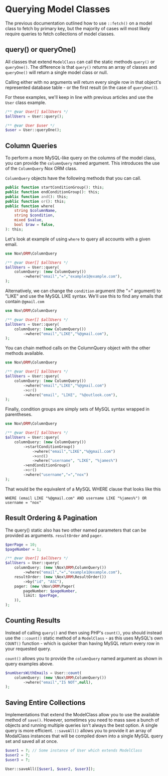 # Querying Model Classes
The previous documentation outlined how to use <code>::fetch()</code> on a model class to fetch by primary key, but the majority of cases will most likely require queries to fetch collections of model classes.

## query() or queryOne()
All classes that extend `ModelClass` can call the static methods `query()` or `queryOne()`. The difference is that `query()` returns an array of classes and `queryOne()` will return a single model class or null.

Calling either with no arguments will return every single row in that object's represented database table - or the first result (in the case of `queryOne()`).

For these examples, we'll keep in line with previous articles and use the `User` class example.

```php
/** @var User[] $allUsers */
$allUsers = User::query();
```

```php
/** @var User $user */
$user = User::queryOne();
```

## Column Queries
To perform a more MySQL-like query on the columns of the model class, you can provide the `columnQuery` named argument. This introduces the use of the `ColumnQuery` Nox ORM class.

`ColumnQuery` objects have the following methods that you can call.

```php
public function startConditionGroup(): this;
public function endConditionGroup(): this;
public function and(): this;
public function or(): this;
public function where(
    string $columnName,
    string $condition,
    mixed $value,
    bool $raw = false,
): this;
```

Let's look at example of using `where` to query all accounts with a given email.

```php
use Nox\ORM\ColumnQuery

/** @var User[] $allUsers */
$allUsers = User::query(
    columnQuery: (new ColumnQuery())
        ->where("email","=","example1@example.com"),
);
```

Alternatively, we can change the `condition` argument (the "=" argument) to "LIKE" and use the MySQL LIKE syntax. We'll use this to find any emails that contain `@gmail.com`

```php
use Nox\ORM\ColumnQuery

/** @var User[] $allUsers */
$allUsers = User::query(
    columnQuery: (new ColumnQuery())
        ->where("email","LIKE","%@gmail.com"),
);
```

You can chain method calls on the ColumnQuery object with the other methods available.

```php
use Nox\ORM\ColumnQuery

/** @var User[] $allUsers */
$allUsers = User::query(
    columnQuery: (new ColumnQuery())
        ->where("email","LIKE","%@gmail.com")
        ->or()
        ->where("email", "LIKE", "%@outlook.com"),
);
```

Finally, condition groups are simply sets of MySQL syntax wrapped in parentheses.

```php
use Nox\ORM\ColumnQuery

/** @var User[] $allUsers */
$allUsers = User::query(
    columnQuery: (new ColumnQuery())
        ->startConditionGroup()
            ->where("email","LIKE","%@gmail.com")
            ->and()
            ->where("username", "LIKE", "%james%")
        ->endConditionGroup()
        ->or()
        ->where("username","=","nox")
);
```

That would be the equivalent of a MySQL WHERE clause that looks like this
```mysql
WHERE (email LIKE "%@gmail.com" AND username LIKE "%james%") OR username = "nox"
```

## Result Ordering & Pagination
The query() static also has two other named parameters that can be provided as arguments. `resultOrder` and `pager`.

```php
$perPage = 10;
$pageNumber = 1;

/** @var User[] $allUsers */
$allUsers = User::query(
    columnQuery: (new \Nox\ORM\ColumnQuery())
        ->where("email","=","example1@example.com"),
    resultOrder: (new \Nox\ORM\ResultOrder())
        ->by("id", "ASC"),
    pager: (new \Nox\ORM\Pager(
        pageNumber: $pageNumber,
        limit: $perPage,
    )),
);
```

## Counting Results
Instead of calling `query()` and then using PHP's `count()`, you should instead use the `::count()` static method of a `ModelClass` - as this uses MySQL's own `COUNT()` function - which is quicker than having MySQL return every row in your requested query.

`count()` allows you to provide the `columnQuery` named argument as shown in query examples above.

```php
$numUsersWithEmails = User::count(
    columnQuery: (new \Nox\ORM\ColumnQuery())
        ->where("email","IS NOT",null),
);
```

## Saving Entire Collections
Implementations that extend the ModelClass allow you to use the available method of `save()`. However, sometimes you need to mass save a bunch of objects and running multiple queries isn't always the best option. A single query is more efficient. `::saveAll()` allows you to provide it an array of ModalClass instances that will be compiled down into a single MySQL query set and saved all at once.

```php
$user1 = ?; // Some instance of User which extends ModelClass
$user2 = ?;
$user3 = ?;

User::saveAll([$user1, $user2, $user3]);
```